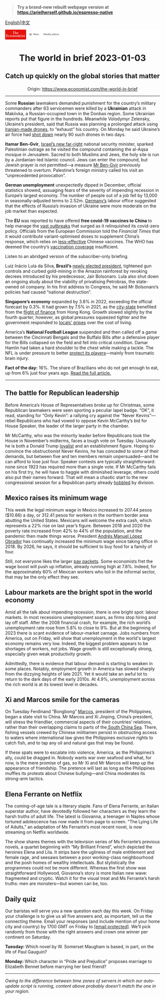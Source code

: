 > **Try a brand-new rebuilt webpage version at https://arielherself.github.io/espresso-native**

[English](https://github.com/arielherself/espresso/blob/main/README.md)|[中文](https://github-com.translate.goog/arielherself/espresso/blob/main/README.md?_x_tr_sl=en&_x_tr_tl=zh-CN&_x_tr_hl=zh-CN&_x_tr_pto=wapp)



![The Economist](menubar.png)

# <p align="center">The world in brief 2023-01-03</p>

## <p align="center">Catch up quickly on the global stories that matter</p>

<p align="center">Origin: <a href="https://www.economist.com/the-world-in-brief">https://www.economist.com/the-world-in-brief</a><hr>

Some <strong>Russian</strong> lawmakers demanded punishment for the country’s military commanders after 63 servicemen were killed by a <strong>Ukrainian</strong> attack in Makiivka, a Russian-occupied town in the Donbas region. Some Ukrainian reports put that figure in the hundreds. Meanwhile Volodymyr Zelensky, Ukraine’s president, said that Russia was planning a prolonged attack using [Iranian-made drones](https://www.economist.com/europe/2022/10/19/iranian-drones-pose-a-fiendish-military-problem-for-ukraine), to “exhaust” his country. On Monday he said Ukraine’s air force had [shot down](https://www.economist.com/europe/2022/11/06/western-air-defence-systems-help-ukraine-shoot-down-more-missiles) nearly 90 such drones in two days.

<strong>Itamar Ben-Gvir</strong>, [Israel’s new far-right](https://www.economist.com/middle-east-and-africa/2022/12/29/israels-new-government-is-the-most-right-wing-ever) national security minister, sparked Palestinian outrage as he visited the compound containing the al-Aqsa mosque in Jerusalem. Sacred to both Muslims and Jews, the holy site is run by a Jordanian-led Islamic council. Jews can enter the compound, but Jewish prayer is not permitted—a measure [Mr Ben-Gvir](https://www.economist.com/the-economist-explains/2022/11/03/who-is-itamar-ben-gvir-israels-kingmaker) previously threatened to overturn. Palestine’s foreign ministry called his visit an “unprecedented provocation”.

<strong>German unemployment</strong> unexpectedly dipped in December, official statistics showed, assuaging fears of the severity of impending recession in Europe’s largest economy. The number of people out of a job fell by 13,000 in seasonally-adjusted terms to 2.52m. [Germany’s](https://www.economist.com/europe/2022/12/07/germanys-ruling-coalition-marks-its-first-anniversary) labour office suggested that the effects of Russia’s invasion of Ukraine were more moderate on the job market than expected. 

The <strong>EU </strong>was reported to have offered <strong>free covid-19 vaccines to China </strong>to help manage the [vast outbreaks](https://www.economist.com/china/2022/12/28/covid-19-is-tearing-through-china) that surged as it relinquished its covid-zero policy. Officials from the European Commission told the <em>Financial Times</em> that it would contribute variant-optimised doses to supplement China’s response, which relies on [less-effective](https://www.economist.com/graphic-detail/2022/04/19/how-chinas-sinovac-compares-with-biontechs-mrna-vaccine) Chinese vaccines. The WHO has deemed the country’s [vaccination coverage](https://www.economist.com/china/2022/12/08/getting-chinas-old-people-vaccinated-has-been-slow-work) insufficient.

Listen to an abridged version of the subscriber-only briefing.

Luiz Inácio Lula da Silva, <strong>Brazil’s</strong> [newly elected president](https://www.economist.com/the-americas/2022/12/31/brazils-new-president-faces-a-fiscal-crunch-and-a-fickle-congress), tightened gun controls and curbed gold-mining in the Amazon rainforest by revoking decrees introduced by his predecessor, Jair Bolsonaro. Lula also shut down an ongoing study about the viability of privatising Petrobras, the state-owned oil company. In his first address to Congress, he said Mr Bolsonaro’s policies had caused “national destruction”.

<strong>Singapore’s economy</strong> expanded by 3.8% in 2022, exceeding the official forecast by 0.3%. It had grown by 7.5% in 2021, as the [city-state](https://www.economist.com/the-economist-reads/2022/07/11/what-to-read-to-understand-singapore) benefited from the [flight of finance](https://www.economist.com/financialcentres-pod) from Hong Kong. Growth slowed slightly by the fourth quarter, however, as global pressures squeezed tighter and the government responded to [locals’ gripes](https://www.economist.com/asia/2022/06/30/resentment-of-rich-foreigners-complicates-singapores-politics) over the cost of living.

America’s <strong>National Football League </strong>suspended and then called off a game between the Cincinnati Bengals and the Buffalo Bills after a defensive player for the Bills collapsed on the field and fell into critical condition. Damar Hamlin had taken a hard shoulder to the chest while making a tackle. The NFL is under pressure to better [protect its players](https://www.economist.com/international/2019/01/26/few-sports-are-doing-enough-to-protect-athletes-from-brain-damage)—mainly from traumatic brain injury.

<strong>Fact of the day:</strong> 16%. The share of Brazilians who do not get enough to eat, up from 6% just four years ago. [Read the full article.](https://www.economist.com/the-americas/2022/12/31/brazils-new-president-faces-a-fiscal-crunch-and-a-fickle-congress)

----------

## The battle for Republican leadership

Before America’s House of Representatives broke up for Christmas, some Republican lawmakers were seen sporting a peculiar lapel badge. “OK”, it read, standing for “Only Kevin”: a rallying cry against the “Never Kevins”—rebel Republicans who had vowed to oppose Kevin McCarthy’s bid for House Speaker, the leader of the larger party in the chamber. 

Mr McCarthy, who was the minority leader before Republicans took the House in November’s midterms, faces a tough vote on Tuesday. Unusually he is both a Donald Trump [loyalist](https://www.economist.com/united-states/2022/12/18/donald-trumps-popularity-with-republican-voters-is-sinking) and an establishment figure. Hoping to convince the obstructionist Never Kevins, he has conceded to some of their demands, but between five and ten members remain unpersuaded—and he can afford to lose just four. Speaker contests are typically straightforward: none since 1923 has required more than a single vote. If Mr McCarthy fails on his first try, he will have to haggle with diminished leverage; others could also put their names forward. That will mean a chaotic start to the new congressional session for a Republican party already [hobbled](https://www.economist.com/united-states/2022/11/13/the-democrats-keep-control-of-the-senate) by division. 

## Mexico raises its minimum wage

This week the legal minimum wage in Mexico increased to 207.44 pesos ($10.66) a day, or 312.41 pesos for workers in the northern border area abutting the United States. Mexicans will welcome the extra cash, which represents a 22% rise on last year’s figure. Between 2018 and 2020 the poverty rate increased from 42% to 44% of the population, and the pandemic then made things worse. President [Andrés Manuel López Obrador](https://www.economist.com/the-americas/2022/11/24/mexicos-president-wants-to-develop-the-poorer-south) has continually increased the minimum wage since taking office in 2018. By 2026, he says, it should be sufficient to buy food for a family of four. 

Still, not everyone likes the larger [pay packets](https://www.economist.com/the-americas/2022/03/19/why-mexicos-economy-underperforms). Some economists fret the wage boost will push up inflation, already running high at 7.8%. Indeed, for the approximately 60% of Mexican workers who toil in the informal sector, that may be the only effect they see.

## Labour markets are the bright spot in the world economy

Amid all the talk about impending recession, there is one bright spot: labour markets. In most recessions unemployment soars, as firms stop hiring and lay off staff. After the 2008 financial crash, for example, the rich world’s unemployment rate rose from 5.8% to close to 9%. But at the beginning of 2023 there is scant evidence of labour-market carnage. Jobs numbers from America, out on Friday, will show that unemployment in the world&#x27;s largest economy remains very low. Indeed, the biggest problem appears to be shortages of workers, not jobs. Wage growth is still exceptionally strong, especially given weak productivity growth. 

Admittedly, there is evidence that labour demand is starting to weaken in some places. Notably, employment growth in America has slowed sharply from the dizzying heights of late 2021. Yet it would take an awful lot to return to the dark days of the early 2010s. At 4.9%, unemployment across the rich world is at its lowest level in decades. 

## Xi and Marcos smile for the cameras

On Tuesday Ferdinand “Bongbong” [Marcos](https://www.economist.com/asia/2022/08/04/is-bongbong-marcoss-early-pragmatism-a-paradox-or-an-illusion), president of the Philippines, began a state visit to China. Mr Marcos and Xi Jinping, China’s president, will stress the friendlier, commercial aspects of their countries’ relations, rather than their overlapping claims to parts of the[ South China Sea](https://www.economist.com/asia/2022/01/15/china-does-not-have-it-all-its-way-in-the-south-china-sea). There, fishing vessels crewed by Chinese militiamen persist in obstructing access to waters where international law gives the Philippines exclusive rights to catch fish, and to tap any oil and natural gas that may be found. 

If these spats were to escalate into violence, America, as the Philippines’s ally, could be dragged in. Nobody wants war over seafood and what, for now, is the mere promise of gas, so Mr Xi and Mr Marcos will keep up the appearance of friendship. The pretence will last as long as the Philippines muffles its protests about Chinese bullying—and China moderates its strong-arm tactics. 

## Elena Ferrante on Netflix

The coming-of-age tale is a literary staple. Fans of Elena Ferrante, an Italian superstar author, have devotedly followed her characters as they learn the harsh truths of adult life. The latest is Giovanna, a teenager in Naples whose tortured adolescence has now made it from page to screen. “The Lying Life of Adults,” an adaptation of Ms Ferrante’s most recent novel, is now streaming on Netflix worldwide.

The show shares themes with the television series of Ms Ferrante’s previous novels, a quartet beginning with “My Brilliant Friend”, which depicted the heroines Elena and Lila. It strips bare the ugliness of male entitlement and female rage, and seesaws between a poor working-class neighbourhood and the posh homes of wealthy intellectuals. But stylistically the programmes could not be more different. Whereas the first show was straightforward Hollywood, Giovanna’s story is more Italian new wave: fragmented and cryptic. Watch it for the visual treat and Ms Ferrante’s harsh truths: men are monsters—but women can be, too.

## Daily quiz

Our baristas will serve you a new question each day this week. On Friday your challenge is to give us all five answers and, as important, tell us the connecting theme. Email your responses (and include mention of your home city and country) by 1700 GMT on Friday to [<span class="__cf_email__" data-cfemail="81d0f4e8fbc4f2f1f3e4f2f2eec1e4e2eeefeeece8f2f5afe2eeec">[email&#160;protected]</span>](https://mail.google.com/mail/?view=cm&amp;fs=1&amp;tf=1&amp;to=QuizEspresso@economist.com). We’ll pick randomly from those with the right answers and crown one winner per continent on Saturday.

<strong>Tuesday: </strong>Which novel by W. Somerset Maugham is based, in part, on the life of Paul Gauguin?

<strong>Monday: </strong>Which character in “Pride and Prejudice” proposes marriage to Elizabeth Bennet before marrying her best friend?

----------

*Owing to the difference between time zones of servers in which our auto-update script is running, content above probably doesn't match the one in your region.*
